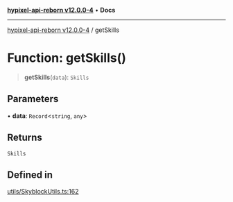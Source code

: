 [**hypixel-api-reborn v12.0.0-4**](../README.md) • **Docs**

***

[hypixel-api-reborn v12.0.0-4](../globals.md) / getSkills

# Function: getSkills()

> **getSkills**(`data`): `Skills`

## Parameters

• **data**: `Record`\<`string`, `any`\>

## Returns

`Skills`

## Defined in

[utils/SkyblockUtils.ts:162](https://github.com/Kathund/REBORN-docs-TEST/blob/1c14a4fa83649d1c26475bdd62d394bf5095b016/src/utils/SkyblockUtils.ts#L162)
